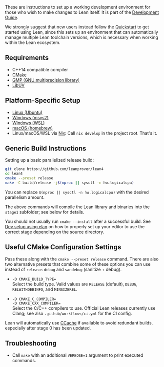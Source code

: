 These are instructions to set up a working development environment for those who wish to make changes to Lean itself. It is part of the [Development Guide](doc/dev/index.md).

We strongly suggest that new users instead follow the [Quickstart](doc/quickstart.md) to get started using Lean, since this sets up an environment that can automatically manage multiple Lean toolchain versions, which is necessary when working within the Lean ecosystem.

Requirements
------------

- C++14 compatible compiler
- [CMake](http://www.cmake.org)
- [GMP (GNU multiprecision library)](http://gmplib.org/)
- [LibUV](https://libuv.org/)

Platform-Specific Setup
-----------------------

- [Linux (Ubuntu)](ubuntu.md)
- [Windows (msys2)](msys2.md)
- [Windows (WSL)](wsl.md)
- [macOS (homebrew)](osx-10.9.md)
- Linux/macOS/WSL via [Nix](https://nixos.org/nix/): Call `nix develop` in the project root. That's it.

Generic Build Instructions
--------------------------

Setting up a basic parallelized release build:

```bash
git clone https://github.com/leanprover/lean4
cd lean4
cmake --preset release
make -C build/release -j$(nproc || sysctl -n hw.logicalcpu)
```
You can replace `$(nproc || sysctl -n hw.logicalcpu)` with the desired parallelism amount.

The above commands will compile the Lean library and binaries into the
`stage1` subfolder; see below for details.

You should not usually run `cmake --install` after a successful build.
See [Dev setup using elan](../dev/index.md#dev-setup-using-elan) on how to properly set up your editor to use the correct stage depending on the source directory.

Useful CMake Configuration Settings
-----------------------------------

Pass these along with the `cmake --preset release` command.
There are also two alternative presets that combine some of these options you can use instead of `release`: `debug` and `sandebug` (sanitize + debug).

* `-D CMAKE_BUILD_TYPE=`\
  Select the build type. Valid values are `RELEASE` (default), `DEBUG`,
  `RELWITHDEBINFO`, and `MINSIZEREL`.

* `-D CMAKE_C_COMPILER=`\
  `-D CMAKE_CXX_COMPILER=`\
  Select the C/C++ compilers to use. Official Lean releases currently use Clang;
  see also `.github/workflows/ci.yml` for the CI config.

Lean will automatically use [CCache](https://ccache.dev/) if available to avoid
redundant builds, especially after stage 0 has been updated.

Troubleshooting
---------------

* Call `make` with an additional `VERBOSE=1` argument to print executed commands.
